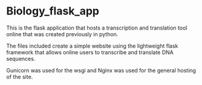 # Biology_flask_app
This is the flask application that hosts a transcription and translation tool online that was created previously in python. 

The files included create a simple website using the lightweight flask framework that allows online users to transcribe and translate DNA sequences.


Gunicorn was used for the wsgi and Nginx was used for the general hosting of the site.
